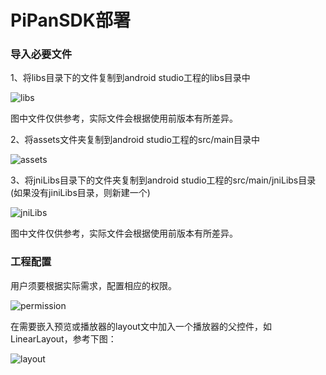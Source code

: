 # PiPanSDK部署

### 导入必要文件

1、将libs目录下的文件复制到android studio工程的libs目录中

![libs](https://github.com/pisofttech/pipano-sdk-android/blob/master/DocRes/libs.png)

图中文件仅供参考，实际文件会根据使用前版本有所差异。

2、将assets文件夹复制到android studio工程的src/main目录中

![assets](https://github.com/pisofttech/pipano-sdk-android/blob/master/DocRes/assets.png)

3、将jniLibs目录下的文件夹复制到android studio工程的src/main/jniLibs目录(如果没有jiniLibs目录，则新建一个)

![jniLibs](https://github.com/pisofttech/pipano-sdk-android/blob/master/DocRes/jniLibs.png)

图中文件仅供参考，实际文件会根据使用前版本有所差异。

### 工程配置

用户须要根据实际需求，配置相应的权限。

![permission](https://github.com/pisofttech/pipano-sdk-android/blob/master/DocRes/permission.png)

在需要嵌入预览或播放器的layout文中加入一个播放器的父控件，如LinearLayout，参考下图：

![layout](https://github.com/pisofttech/pipano-sdk-android/blob/master/DocRes/layout.png)


